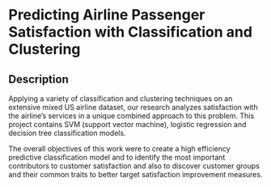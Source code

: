 # Predicting Airline Passenger Satisfaction with Classification and Clustering

## Description

Applying a variety of classification and clustering techniques on an extensive mixed US airline dataset, our research analyzes satisfaction with the airline’s services in a unique combined approach to this problem. This project contains SVM (support vector machine), logistic regression and decision tree classification models. 

The overall objectives of this work were to create a high efficiency predictive classification model and to identify the most important contributors to customer satisfaction and also to discover customer groups and their common traits to better target satisfaction improvement measures.

